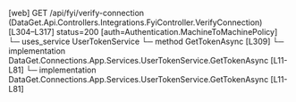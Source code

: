 [web] GET /api/fyi/verify-connection  (DataGet.Api.Controllers.Integrations.FyiController.VerifyConnection)  [L304–L317] status=200 [auth=Authentication.MachineToMachinePolicy]
  └─ uses_service UserTokenService
    └─ method GetTokenAsync [L309]
      └─ implementation DataGet.Connections.App.Services.UserTokenService.GetTokenAsync [L11-L81]
      └─ implementation DataGet.Connections.App.Services.UserTokenService.GetTokenAsync [L11-L81]

